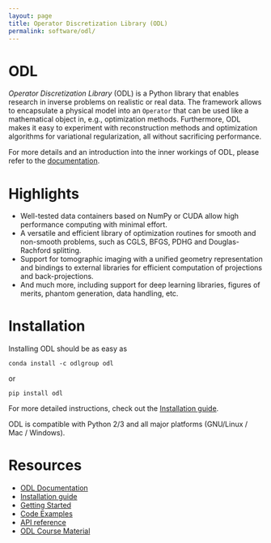 ```yaml
---
layout: page
title: Operator Discretization Library (ODL)
permalink: software/odl/
---
```


ODL
===
*Operator Discretization Library* (ODL) is a Python library that enables research in inverse problems on realistic or real data. The framework allows to encapsulate a physical model into an `Operator` that can be used like a mathematical object in, e.g., optimization methods. Furthermore, ODL makes it easy to experiment with reconstruction methods and optimization algorithms for variational regularization, all without sacrificing performance.

For more details and an introduction into the inner workings of ODL, please refer to the [documentation](https://odlgroup.github.io/odl/).

Highlights
==========
- Well-tested data containers based on NumPy or CUDA allow high performance computing with minimal effort.
- A versatile and efficient library of optimization routines for smooth and non-smooth problems, such as CGLS, BFGS, PDHG and Douglas-Rachford splitting.
- Support for tomographic imaging with a unified geometry representation and bindings to external libraries for efficient computation of projections and back-projections.
- And much more, including support for deep learning libraries, figures of merits, phantom generation, data handling, etc.

Installation
============
Installing ODL should be as easy as

    conda install -c odlgroup odl

or

    pip install odl

For more detailed instructions, check out the [Installation guide](https://odlgroup.github.io/odl/getting_started/installing.html).

ODL is compatible with Python 2/3 and all major platforms (GNU/Linux / Mac / Windows).

Resources
=========
- [ODL Documentation](https://odlgroup.github.io/odl/)
- [Installation guide](https://odlgroup.github.io/odl/getting_started/installing.html)
- [Getting Started](https://odlgroup.github.io/odl/getting_started/getting_started.html)
- [Code Examples](examples)
- [API reference](https://odlgroup.github.io/odl/odl.html)
- [ODL Course Material](https://github.com/odlgroup/odlworkshop)
